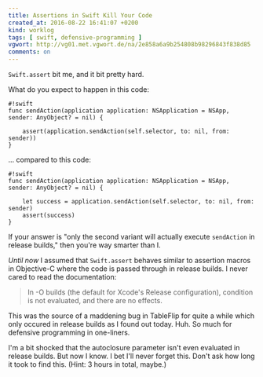 ```yaml
---
title: Assertions in Swift Kill Your Code
created_at: 2016-08-22 16:41:07 +0200
kind: worklog
tags: [ swift, defensive-programming ]
vgwort: http://vg01.met.vgwort.de/na/2e858a6a9b254808b98296843f838d85
comments: on
---
```


`Swift.assert` bit me, and it bit pretty hard.

What do you expect to happen in this code:

    #!swift
    func sendAction(application application: NSApplication = NSApp, sender: AnyObject? = nil) {

        assert(application.sendAction(self.selector, to: nil, from: sender))
    }

... compared to this code:
    
    #!swift
    func sendAction(application application: NSApplication = NSApp, sender: AnyObject? = nil) {

        let success = application.sendAction(self.selector, to: nil, from: sender)
        assert(success)
    }

If your answer is "only the second variant will actually execute `sendAction` in release builds," then you're way smarter than I.

_Until now_ I assumed that `Swift.assert` behaves similar to assertion macros in Objective-C where the code is passed through in release builds. I never cared to read the documentation:

> In -O builds (the default for Xcode's Release configuration), condition is not evaluated, and there are no effects.

This was the source of a maddening bug in TableFlip for quite a while which only occured in release builds as I found out today. Huh. So much for defensive programming in one-liners.

I'm a bit shocked that the autoclosure parameter isn't even evaluated in release builds. But now I know. I bet I'll never forget this. Don't ask how long it took to find this. (Hint: 3 hours in total, maybe.)
